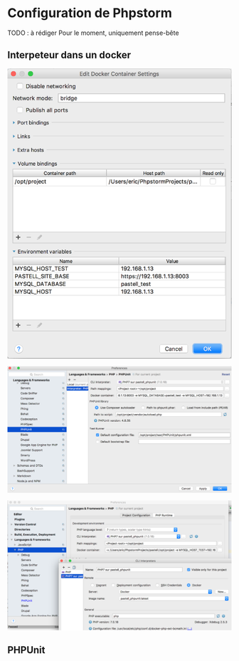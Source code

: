 # Configuration de Phpstorm

TODO : à rédiger
Pour le moment, uniquement pense-bête

## Interpeteur dans un docker

![configurer docker 1](./configurer-docker-phpstorm.png)

![configurer docker 1](./config-docker-phpstorm2.png)

![configurer docker 1](./configurer-docker-phpstorm3.png)

## PHPUnit
